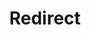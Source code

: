 ﻿---
layout: src/layouts/Redirect.astro
title: Redirect
redirect: https://octopus.com/docs/administration/managing-infrastructure/show-configuration
pubDate:  2023-01-01
navSearch: false
navSitemap: false
navMenu: false
---
